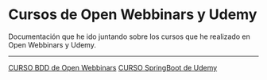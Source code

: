 # Cursos de Open Webbinars y Udemy

Documentación que he ido juntando sobre los cursos que he realizado en Open Webbinars y Udemy.

---

<a href="https://openwebinars.net/academia/aprende/testing-bdd/">CURSO BDD de Open Webbinars</a>
<a href="https://www.udemy.com/course/spring-framework-5">CURSO SpringBoot de Udemy</a>


